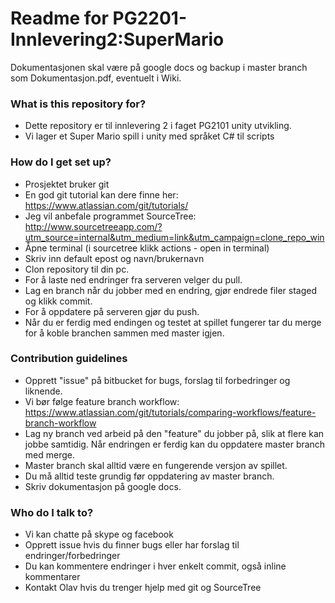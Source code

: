 # Readme for PG2201-Innlevering2:SuperMario #

Dokumentasjonen skal være på google docs og backup i master branch som Dokumentasjon.pdf, eventuelt i Wiki.

### What is this repository for? ###

* Dette repository er til innlevering 2 i faget PG2101 unity utvikling.
* Vi lager et Super Mario spill i unity med språket C# til scripts

### How do I get set up? ###

* Prosjektet bruker git
* En god git tutorial kan dere finne her: https://www.atlassian.com/git/tutorials/
* Jeg vil anbefale programmet SourceTree: http://www.sourcetreeapp.com/?utm_source=internal&utm_medium=link&utm_campaign=clone_repo_win
* Åpne terminal (i sourcetree klikk actions - open in terminal)
* Skriv inn default epost og navn/brukernavn
* Clon repository til din pc.
* For å laste ned endringer fra serveren velger du pull.
* Lag en branch når du jobber med en endring, gjør endrede filer staged og klikk commit.
* For å oppdatere på serveren gjør du push.
* Når du er ferdig med endingen og testet at spillet fungerer tar du merge for å koble branchen sammen med master igjen.

### Contribution guidelines ###

* Opprett "issue" på bitbucket for bugs, forslag til forbedringer og liknende.
* Vi bør følge feature branch workflow: https://www.atlassian.com/git/tutorials/comparing-workflows/feature-branch-workflow
* Lag ny branch ved arbeid på den "feature" du jobber på, slik at flere kan jobbe samtidig. Når endringen er ferdig kan du oppdatere master branch med merge.
* Master branch skal alltid være en fungerende versjon av spillet.
* Du må alltid teste grundig før oppdatering av master branch.
* Skriv dokumentasjon på google docs.

### Who do I talk to? ###

* Vi kan chatte på skype og facebook
* Opprett issue hvis du finner bugs eller har forslag til endringer/forbedringer
* Du kan kommentere endringer i hver enkelt commit, også inline kommentarer
* Kontakt Olav hvis du trenger hjelp med git og SourceTree